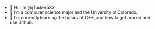 - 👋 Hi, I’m @jTucker583
- 👀 I’m a computer science major and the University of Colorado.
- 🌱 I’m currently learning the basics of C++, and how to get around and use Github.
